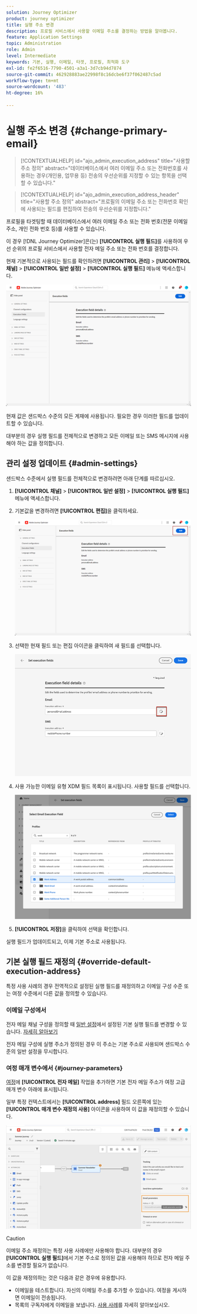 ```yaml
---
solution: Journey Optimizer
product: journey optimizer
title: 실행 주소 변경
description: 프로필 서비스에서 사용할 이메일 주소를 결정하는 방법을 알아봅니다.
feature: Application Settings
topic: Administration
role: Admin
level: Intermediate
keywords: 기본, 실행, 이메일, 타겟, 프로필, 최적화 도구
exl-id: fe2f6516-7790-4501-a3a1-3d7cb94d7874
source-git-commit: 462928883ae22998f8c16dcbe6f37f062487c5ad
workflow-type: tm+mt
source-wordcount: '483'
ht-degree: 16%

---
```


# 실행 주소 변경 {#change-primary-email}

>[!CONTEXTUALHELP]
>id="ajo_admin_execution_address"
>title="사용할 주소 정의"
>abstract="데이터베이스에서 여러 이메일 주소 또는 전화번호를 사용하는 경우(개인용, 업무용 등) 전송의 우선순위를 지정할 수 있는 항목을 선택할 수 있습니다."

>[!CONTEXTUALHELP]
>id="ajo_admin_execution_address_header"
>title="사용할 주소 정의"
>abstract="프로필의 이메일 주소 또는 전화번호 확인에 사용되는 필드를 편집하여 전송의 우선순위를 지정합니다."

프로필을 타겟팅할 때 데이터베이스에서 여러 이메일 주소 또는 전화 번호(전문 이메일 주소, 개인 전화 번호 등)를 사용할 수 있습니다.

이 경우 [!DNL Journey Optimizer]은(는) **[!UICONTROL 실행 필드]**&#x200B;를 사용하여 우선 순위의 프로필 서비스에서 사용할 전자 메일 주소 또는 전화 번호를 결정합니다.

현재 기본적으로 사용되는 필드를 확인하려면 **[!UICONTROL 관리]** > **[!UICONTROL 채널]** > **[!UICONTROL 일반 설정]** > **[!UICONTROL 실행 필드]** 메뉴에 액세스합니다.

![](assets/primary-address-execution-fields.png)

현재 값은 샌드박스 수준의 모든 게재에 사용됩니다. 필요한 경우 이러한 필드를 업데이트할 수 있습니다.

대부분의 경우 실행 필드를 전체적으로 변경하고 모든 이메일 또는 SMS 메시지에 사용해야 하는 값을 정의합니다. <!--[Learn how](#admin-settings)-->

<!--In some specific use cases only, you can override the value set globally and define a different value at the journey level. [Learn more](#journey-parameters)-->

## 관리 설정 업데이트 {#admin-settings}

샌드박스 수준에서 실행 필드를 전체적으로 변경하려면 아래 단계를 따르십시오.

1. **[!UICONTROL 채널]** > **[!UICONTROL 일반 설정]** > **[!UICONTROL 실행 필드]** 메뉴에 액세스합니다.

1. 기본값을 변경하려면 **[!UICONTROL 편집]**&#x200B;을 클릭하세요.

   ![](assets/primary-address.png)

1. 선택한 현재 필드 또는 편집 아이콘을 클릭하여 새 필드를 선택합니다.

   ![](assets/primary-address-edit.png)

1. 사용 가능한 이메일 유형 XDM 필드 목록이 표시됩니다. 사용할 필드를 선택합니다.

   ![](assets/primary-address-select-field.png)

1. **[!UICONTROL 저장]**&#x200B;을 클릭하여 선택을 확인합니다.

실행 필드가 업데이트되고, 이제 기본 주소로 사용됩니다.

<!--1. You can also select an additional field to use as secondary email address. This allows you to determine which field to use if the primary field is empty for a profile. -->

## 기본 실행 필드 재정의 {#override-default-execution-address}

특정 사용 사례의 경우 전역적으로 설정된 실행 필드를 재정의하고 이메일 구성 수준 또는 여정 수준에서 다른 값을 정의할 수 있습니다.

### 이메일 구성에서

전자 메일 채널 구성을 정의할 때 [일반 설정](#admin-settings)에서 설정된 기본 실행 필드를 변경할 수 있습니다. [자세히 알아보기](../email/email-settings.md#execution-address)

전자 메일 구성에 실행 주소가 정의된 경우 이 주소는 기본 주소로 사용되며 샌드박스 수준의 일반 설정을 무시합니다.

### 여정 매개 변수에서 {#journey-parameters}

[여정](../email/create-email.md#create-email-journey-campaign)에 **[!UICONTROL 전자 메일]** 작업을 추가하면 기본 전자 메일 주소가 여정 고급 매개 변수 아래에 표시됩니다.

일부 특정 컨텍스트에서는 **[!UICONTROL address]** 필드 오른쪽에 있는 **[!UICONTROL 매개 변수 재정의 사용]** 아이콘을 사용하여 이 값을 재정의할 수 있습니다.

![](assets/journey-enable-parameter-override.png)

>[!CAUTION]
>
>이메일 주소 재정의는 특정 사용 사례에만 사용해야 합니다. 대부분의 경우 **[!UICONTROL 실행 필드]**&#x200B;에서 기본 주소로 정의된 값을 사용해야 하므로 전자 메일 주소를 변경할 필요가 없습니다.

이 값을 재정의하는 것은 다음과 같은 경우에 유용합니다.

* 이메일을 테스트합니다. 자신의 이메일 주소를 추가할 수 있습니다. 여정을 게시하면 이메일이 전송됩니다.
* 목록의 구독자에게 이메일을 보냅니다. [사용 사례](../building-journeys/message-to-subscribers-uc.md)를 자세히 알아보십시오.


